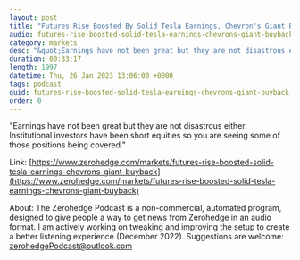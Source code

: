 ```yaml
---
layout: post
title: "Futures Rise Boosted By Solid Tesla Earnings, Chevron's Giant Buyback"
audio: futures-rise-boosted-solid-tesla-earnings-chevrons-giant-buyback-0
category: markets
desc: "&quot;Earnings have not been great but they are not disastrous either. Institutional investors have been short equities so you are seeing some of those positions being covered.&quot;"
duration: 00:33:17
length: 1997
datetime: Thu, 26 Jan 2023 13:06:00 +0000
tags: podcast
guid: futures-rise-boosted-solid-tesla-earnings-chevrons-giant-buyback-0
order: 0
---
```

&quot;Earnings have not been great but they are not disastrous either. Institutional investors have been short equities so you are seeing some of those positions being covered.&quot;

Link: [https://www.zerohedge.com/markets/futures-rise-boosted-solid-tesla-earnings-chevrons-giant-buyback](https://www.zerohedge.com/markets/futures-rise-boosted-solid-tesla-earnings-chevrons-giant-buyback)

About: The Zerohedge Podcast is a non-commercial, automated program, designed to give people a way to get news from Zerohedge in an audio format.  I am actively working on tweaking and improving the setup to create a better listening experience (December 2022).  Suggestions are welcome: [zerohedgePodcast@outlook.com](mailto:zerohedgePodcast@outlook.com)